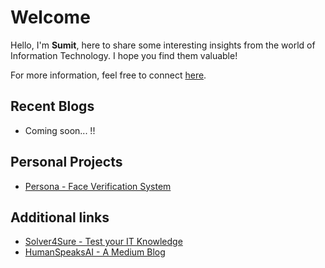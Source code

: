 # Welcome
Hello, I'm **Sumit**, here to share some interesting insights from the world of Information Technology. I hope you find them valuable!

For more information, feel free to connect [here](https://www.knoje.com).

## Recent Blogs

* Coming soon... !!


## Personal Projects

* [Persona - Face Verification System](https://sumitkanoje.github.io/projects/persona)


## Additional links

* [Solver4Sure - Test your IT Knowledge ](https://solver4sure.blogspot.com/)
* [HumanSpeaksAI - A Medium Blog ](https://medium.com/@humanspeaksai)